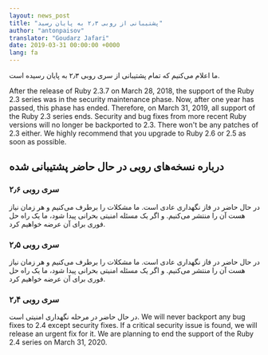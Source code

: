 ```yaml
---
layout: news_post
title: "پشتیبانی از روبی ۲٫۳ به پایان رسید"
author: "antonpaisov"
translator: "Goudarz Jafari"
date: 2019-03-31 00:00:00 +0000
lang: fa
---
```


ما اعلام می‌کنیم که تمام پشتیبانی از سری روبی ۲٫۳ به پایان رسیده است.

After the release of Ruby 2.3.7 on March 28, 2018,
the support of the Ruby 2.3 series was in the security maintenance phase.
Now, after one year has passed, this phase has ended.
Therefore, on March 31, 2019, all support of the Ruby 2.3 series ends.
Security and bug fixes from more recent Ruby versions will no longer be
backported to 2.3. There won't be any patches of 2.3 either.
We highly recommend that you upgrade to Ruby 2.6 or 2.5 as soon as possible.

## درباره نسخه‌های روبی در حال حاضر پشتیبانی شده

### سری روبی ۲٫۶

در حال حاضر در فاز نگهداری عادی است.
ما مشکلات را برطرف می‌کنیم و هر زمان نیاز هست آن را منتشر می‌کنیم. و اگر یک مسئله امنیتی بحرانی پیدا شود، ما یک راه حل فوری برای آن عرضه خواهیم کرد.

### سری روبی ۲٫۵

در حال حاضر در فاز نگهداری عادی است.
ما مشکلات را برطرف می‌کنیم و هر زمان نیاز هست آن را منتشر می‌کنیم. و اگر یک مسئله امنیتی بحرانی پیدا شود، ما یک راه حل فوری برای آن عرضه خواهیم کرد.

### سری روبی ۲٫۴

در حال حاضر در مرحله نگهداری امنیتی است.
We will never backport any bug fixes to 2.4 except security fixes.
If a critical security issue is found, we will release an urgent fix for it.
We are planning to end the support of the Ruby 2.4 series on March 31, 2020.
